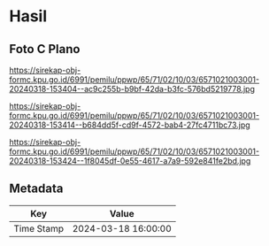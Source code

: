 # Hasil

## Foto C Plano

https://sirekap-obj-formc.kpu.go.id/6991/pemilu/ppwp/65/71/02/10/03/6571021003001-20240318-153404--ac9c255b-b9bf-42da-b3fc-576bd5219778.jpg

https://sirekap-obj-formc.kpu.go.id/6991/pemilu/ppwp/65/71/02/10/03/6571021003001-20240318-153414--b684dd5f-cd9f-4572-bab4-27fc4711bc73.jpg

https://sirekap-obj-formc.kpu.go.id/6991/pemilu/ppwp/65/71/02/10/03/6571021003001-20240318-153424--1f8045df-0e55-4617-a7a9-592e841fe2bd.jpg


## Metadata

| Key        | Value               |
| ---------- | ------------------- |
| Time Stamp | 2024-03-18 16:00:00 |



